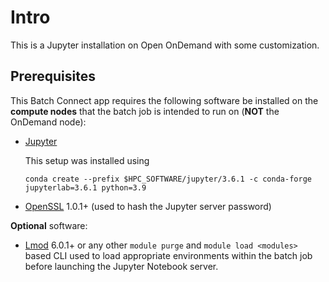 # Intro
This is a Jupyter installation on Open OnDemand with some customization.

## Prerequisites

This Batch Connect app requires the following software be installed on the
**compute nodes** that the batch job is intended to run on (**NOT** the
OnDemand node):

- [Jupyter](http://jupyter.readthedocs.io/en/latest/)

  This setup was installed using 

  `conda create --prefix $HPC_SOFTWARE/jupyter/3.6.1 -c conda-forge jupyterlab=3.6.1 python=3.9`
  
- [OpenSSL](https://www.openssl.org/) 1.0.1+ (used to hash the Jupyter server password)

**Optional** software:

- [Lmod](https://www.tacc.utexas.edu/research-development/tacc-projects/lmod)
  6.0.1+ or any other `module purge` and `module load <modules>` based CLI
  used to load appropriate environments within the batch job before launching
  the Jupyter Notebook server.
